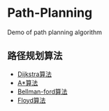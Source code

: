 # Path-Planning
Demo of path planning algorithm


## 路径规划算法
- [Dijkstra算法](xxx)
- [A*算法](xxx)
- [Bellman-ford算法](xxx)
- [Floyd算法](xxx)
